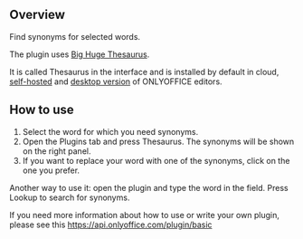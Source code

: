 ## Overview

Find synonyms for selected words.

The plugin uses [Big Huge Thesaurus](https://words.bighugelabs.com/).

It is called Thesaurus in the interface and is installed by default in cloud, [self-hosted](https://github.com/ONLYOFFICE/DocumentServer) and [desktop version](https://github.com/ONLYOFFICE/DesktopEditors) of ONLYOFFICE editors. 

## How to use

1. Select the word for which you need synonyms.
2. Open the Plugins tab and press Thesaurus. The synonyms will be shown on the right panel.
3. If you want to replace your word with one of the synonyms, click on the one you prefer. 

Another way to use it: open the plugin and type the word in the field. Press Lookup to search for synonyms.

If you need more information about how to use or write your own plugin, please see this https://api.onlyoffice.com/plugin/basic